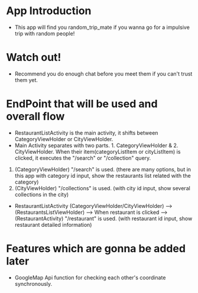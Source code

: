 # App Introduction
* This app will find you random_trip_mate if you wanna go for a impulsive trip with random people!

# Watch out!
* Recommend you do enough chat before you meet them if you can't trust them yet.

# EndPoint that will be used and overall flow
* RestaurantListActivity is the main activity, it shifts between CategoryViewHolder or CityViewHolder.
* Main Activity separates with two parts. 1. CategoryViewHolder & 2. CityViewHolder. When their item(categoryListItem or cityListItem) is clicked, it executes the "/search" or "/collection" query.

1. (CategoryViewHolder) "/search" is used. (there are many options, but in this app with category id input, show the restaurants list related with the category)
2. (CityViewHolder) "/collections" is used. (with city id input, show several collections in the city)

* RestaurantListActivity (CategoryViewHolder/CityViewHolder) --> (RestaurantsListViewHolder) --> When restaurant is clicked --> (RestaurantActivity) "/restaurant" is used. (with restaurant id input, show restaurant detailed information)


# Features which are gonna be added later
* GoogleMap Api function for checking each other's coordinate synchronously.
